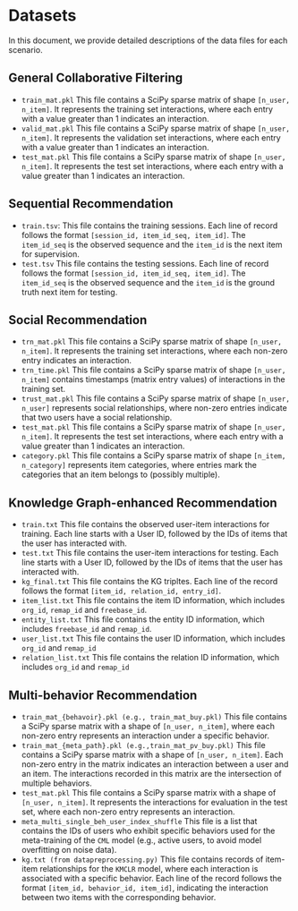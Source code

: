 # Datasets
In this document, we provide detailed descriptions of the data files for each scenario.

## General Collaborative Filtering
- `train_mat.pkl` This file contains a SciPy sparse matrix of shape `[n_user, n_item]`. It represents the training set interactions, where each entry with a value greater than 1 indicates an interaction.
- `valid_mat.pkl` This file contains a SciPy sparse matrix of shape `[n_user, n_item]`. It represents the validation set interactions, where each entry with a value greater than 1 indicates an interaction.
- `test_mat.pkl` This file contains a SciPy sparse matrix of shape `[n_user, n_item]`. It represents the test set interactions, where each entry with a value greater than 1 indicates an interaction.

## Sequential Recommendation
- `train.tsv`: This file contains the training sessions. Each line of record follows the format `[session_id, item_id_seq, item_id]`. The `item_id_seq` is the observed sequence and the `item_id` is the next item for supervision.
- `test.tsv` This file contains the testing sessions. Each line of record follows the format `[session_id, item_id_seq, item_id]`. The `item_id_seq` is the observed sequence and the `item_id` is the ground truth next item for testing.

## Social Recommendation
- `trn_mat.pkl` This file contains a SciPy sparse matrix of shape `[n_user, n_item]`. It represents the training set interactions, where each non-zero entry indicates an interaction.
- `trn_time.pkl` This file contains a SciPy sparse matrix of shape `[n_user, n_item]` contains timestamps (matrix entry values) of interactions in the training set.
- `trust_mat.pkl` This file contains a SciPy sparse matrix of shape `[n_user, n_user]` represents social relationships, where non-zero entries indicate that two users have a social relationship.
- `test_mat.pkl` This file contains a SciPy sparse matrix of shape `[n_user, n_item]`. It represents the test set interactions, where each entry with a value greater than 1 indicates an interaction.
- `category.pkl` This file contains a SciPy sparse matrix of shape `[n_item, n_category]` represents item categories, where entries mark the categories that an item belongs to (possibly multiple).

## Knowledge Graph-enhanced Recommendation
- `train.txt` This file contains the observed user-item interactions for training. Each line starts with a User ID, followed by the IDs of items that the user has interacted with.
- `test.txt` This file contains the user-item interactions for testing. Each line starts with a User ID, followed by the IDs of items that the user has interacted with.
- `kg_final.txt` This file contains the KG tripltes. Each line of the record follows the format `[item_id, relation_id, entry_id]`.
- `item_list.txt` This file contains the item ID information, which includes `org_id`, `remap_id` and `freebase_id`.
- `entity_list.txt` This file contains the entity ID information, which includes `freebase_id` and `remap_id`.
- `user_list.txt` This file contains the user ID information, which includes `org_id` and `remap_id`
- `relation_list.txt` This file contains the relation ID information, which includes `org_id` and `remap_id`

## Multi-behavior Recommendation
- `train_mat_{behavoir}.pkl (e.g., train_mat_buy.pkl)` This file contains a SciPy sparse matrix with a shape of `[n_user, n_item]`, where each non-zero entry represents an interaction under a specific behavior.
- `train_mat_{meta_path}.pkl (e.g.,train_mat_pv_buy.pkl)` This file contains a SciPy sparse matrix with a shape of `[n_user, n_item]`. Each non-zero entry in the matrix indicates an interaction between a user and an item. The interactions recorded in this matrix are the intersection of multiple behaviors.
- `test_mat.pkl` This file contains a SciPy sparse matrix with a shape of `[n_user, n_item]`. It represents the interactions for evaluation in the test set, where each non-zero entry represents an interaction.
- `meta_multi_single_beh_user_index_shuffle` This file is a list that contains the IDs of users who exhibit specific behaviors used for the meta-training of the `CML` model (e.g., active users, to avoid model overfitting on noise data).
- `kg.txt (from datapreprocessing.py)` This file contains records of item-item relationships for the `KMCLR` model, where each interaction is associated with a specific behavior. Each line of the record follows the format `[item_id, behavior_id, item_id]`, indicating the interaction between two items with the corresponding behavior.